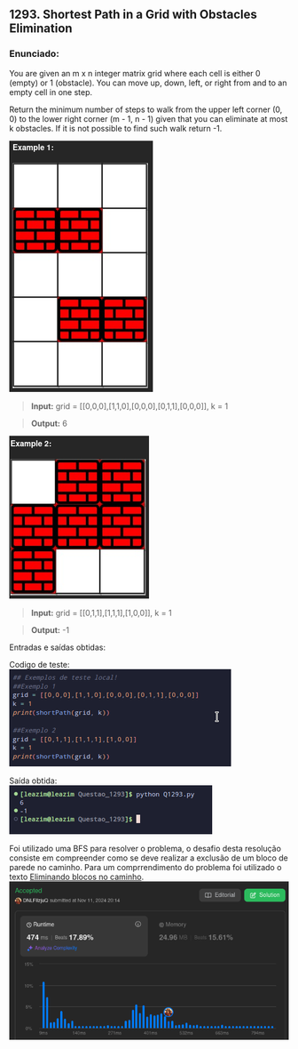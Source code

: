## 1293. Shortest Path in a Grid with Obstacles Elimination

### Enunciado:
You are given an m x n integer matrix grid where each cell is either 0 (empty) or 1 (obstacle). You can move up, down, left, or right from and to an empty cell in one step.

Return the minimum number of steps to walk from the upper left corner (0, 0) to the lower right corner (m - 1, n - 1) given that you can eliminate at most k obstacles. If it is not possible to find such walk return -1.

![Exemplo1](https://github.com/projeto-de-algoritmos-2024/Grafos1_LeetCodeExs/blob/master/Questoes/Questao_1293/Ex1.png "Exemplo1")

>**Input:** grid = [[0,0,0],[1,1,0],[0,0,0],[0,1,1],[0,0,0]], k = 1

>**Output:** 6

![Exemplo2](https://github.com/projeto-de-algoritmos-2024/Grafos1_LeetCodeExs/blob/master/Questoes/Questao_1293/Ex2.png "Exemplo2")

>**Input:** grid = [[0,1,1],[1,1,1],[1,0,0]], k = 1

>**Output:** -1

Entradas e saídas obtidas:

Codigo de teste:
<br>
![TestesRodados](https://github.com/projeto-de-algoritmos-2024/Grafos1_LeetCodeExs/blob/master/Questoes/Questao_1293/CodigoTeste.png "TestesRodados")

Saída obtida:
<br>
![SaidasObtidas](https://github.com/projeto-de-algoritmos-2024/Grafos1_LeetCodeExs/blob/master/Questoes/Questao_1293/OutputTeste.png "SaidasObtidas")

Foi utilizado uma BFS para resolver o problema, o desafio desta resolução consiste em compreender como se deve realizar a exclusão de um bloco de parede no caminho.
Para um comprrendimento do problema foi utilizado o texto [Eliminando blocos no caminho](https://medium.com/algorithms-digest/shortest-path-in-a-grid-with-obstacles-elimination-ad0c07ed41c2).
<br>
![Submissao](https://github.com/projeto-de-algoritmos-2024/Grafos1_LeetCodeExs/blob/master/Questoes/Questao_1293/Aceita.png "Exercicio Submetido")
